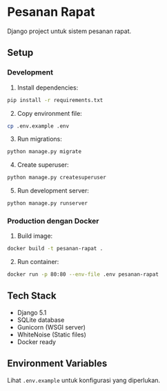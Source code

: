 # Pesanan Rapat

Django project untuk sistem pesanan rapat.

## Setup

### Development

1. Install dependencies:
```bash
pip install -r requirements.txt
```

2. Copy environment file:
```bash
cp .env.example .env
```

3. Run migrations:
```bash
python manage.py migrate
```

4. Create superuser:
```bash
python manage.py createsuperuser
```

5. Run development server:
```bash
python manage.py runserver
```

### Production dengan Docker

1. Build image:
```bash
docker build -t pesanan-rapat .
```

2. Run container:
```bash
docker run -p 80:80 --env-file .env pesanan-rapat
```

## Tech Stack

- Django 5.1
- SQLite database
- Gunicorn (WSGI server)
- WhiteNoise (Static files)
- Docker ready

## Environment Variables

Lihat `.env.example` untuk konfigurasi yang diperlukan.

